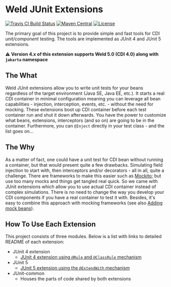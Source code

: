 # Weld JUnit Extensions

[![Travis CI Build Status](https://img.shields.io/travis/weld/weld-junit/master.svg)](https://travis-ci.org/weld/weld-junit)
[![Maven Central](http://img.shields.io/maven-central/v/org.jboss.weld/weld-junit4.svg)](http://search.maven.org/#search%7Cga%7C1%7Ca%3A%22weld-junit4%22)
[![License](https://img.shields.io/badge/license-Apache%20License%202.0-yellow.svg)](http://www.apache.org/licenses/LICENSE-2.0.html)

The primary goal of this project is to provide simple and fast tools for CDI *unit/component* testing.
The tools are implemented as JUnit 4 and JUnit 5 extensions.

:warning: **Version 4.x of this extension supports Weld 5.0 (CDI 4.0) along with `jakarta` namespace**

## The What

Weld JUnit extensions allow you to write unit tests for your beans regardless of the target environment (Java SE, Java EE, etc.).
It starts a real CDI container in minimal configuration meaning you can leverage all bean capabilities - injection, interception, events, etc. - without the need for mocking.
These extensions boot up CDI container before each test container run and shut it down afterwards.
You have the power to customize what beans, extensions, interceptors (and so on) are going to be in the container.
Furthermore, you can `@Inject` directly in your test class - and the list goes on...


## The Why

As a matter of fact, one could have a unit test for CDI bean without running a container, but that would present quite a few drawbacks.
Simulating field injection to start with, then interceptors and/or decorators - all in all, quite a challenge.
There are frameworks to make this easier such as [Mockito](http://site.mockito.org/); but use too many mocks and things get tangled real quick.
So we came with JUnit extensions which allow you to use actual CDI container instead of complex simulations.
There is no need to change the way you develop your CDI components if you have a real container to test it with.
Besides, it's easy to combine this approach with mocking frameworks (see also [Adding mock beans](#adding-mock-beans)).

## How To Use Each Extension

This project consists of three modules.
Below is a list with links to detailed README of each extension:

* JUnit 4 extension
  * [JUnit 4 extension using `@Rule` and `@ClassRule` mechanism](junit4/README.md)
* JUnit 5
  * [JUnit 5 extension using the `@ExtendWith` mechanism](junit5/README.md)
* JUnit-common
  * Houses the parts of code shared by both extensions
